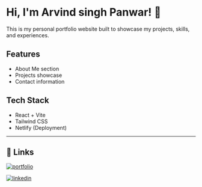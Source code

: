 
# Hi, I'm Arvind singh Panwar! 👋


This is my personal portfolio website built to showcase my projects, skills, and experiences.  

## Features
- About Me section  
- Projects showcase  
- Contact information  

## Tech Stack

- React + Vite  
- Tailwind CSS  
- Netlify (Deployment)  

___
## 🔗 Links

[![portfolio](https://img.shields.io/badge/my_portfolio-000?style=for-the-badge&logo=ko-fi&logoColor=white)](https://arvindsinghpanwar.netlify.app/)

[![linkedin](https://img.shields.io/badge/linkedin-0A66C2?style=for-the-badge&logo=linkedin&logoColor=white)](https://www.linkedin.com/in/arvind-singh-panwar-924a92281)